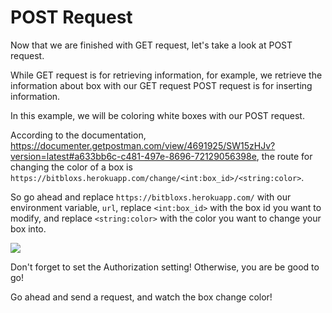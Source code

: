 # POST Request

Now that we are finished with GET request, let's take a look at POST request.

While GET request is for retrieving information, for example, we retrieve the information about box with our GET request POST request is for inserting information.

In this example, we will be coloring white boxes with our POST request.

According to the documentation, https://documenter.getpostman.com/view/4691925/SW15zHJv?version=latest#a633bb6c-c481-497e-8696-72129056398e, the route for changing the color of a box is `https://bitbloxs.herokuapp.com/change/<int:box_id>/<string:color>`.

So go ahead and replace `https://bitbloxs.herokuapp.com/` with our environment variable, `url`, replace `<int:box_id>` with the box id you want to modify, and replace `<string:color>` with the color you want to change your box into.

![ ](https://projectbit.s3-us-west-1.amazonaws.com/darlene/postman/Change+Color.PNG)

Don't forget to set the Authorization setting! Otherwise, you are be good to go!

Go ahead and send a request, and watch the box change color!

